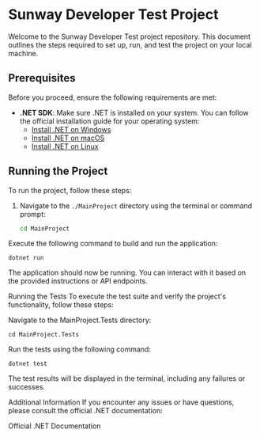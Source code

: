# Sunway Developer Test Project

Welcome to the Sunway Developer Test project repository. This document outlines the steps required to set up, run, and test the project on your local machine.

## Prerequisites

Before you proceed, ensure the following requirements are met:

- **.NET SDK**: Make sure .NET is installed on your system. You can follow the official installation guide for your operating system:
  - [Install .NET on Windows](https://learn.microsoft.com/en-us/dotnet/core/install/windows#install-with-visual-studio-code)
  - [Install .NET on macOS](https://learn.microsoft.com/en-us/dotnet/core/install/macos)
  - [Install .NET on Linux](https://learn.microsoft.com/en-us/dotnet/core/install/linux)

## Running the Project

To run the project, follow these steps:

1. Navigate to the `./MainProject` directory using the terminal or command prompt:

   ```bash
   cd MainProject
   
Execute the following command to build and run the application:

    dotnet run

The application should now be running. You can interact with it based on the provided instructions or API endpoints.

Running the Tests
To execute the test suite and verify the project's functionality, follow these steps:

Navigate to the MainProject.Tests directory:

    cd MainProject.Tests

Run the tests using the following command:

    dotnet test

The test results will be displayed in the terminal, including any failures or successes.

Additional Information
If you encounter any issues or have questions, please consult the official .NET documentation:

Official .NET Documentation
